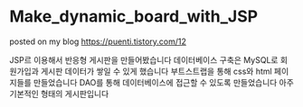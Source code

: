 # Make_dynamic_board_with_JSP
posted on my blog
https://puenti.tistory.com/12

JSP르 이용해서 반응형 게시판을 만들어봤습니다
데이터베이스 구축은 MySQL로 회원가입과 게시판 데이터가 쌓일 수 있게 했습니다
부트스트랩을 통해 css와 html 페이지들를 만들었습니다
DAO를 통해 데이터베이스에 접근할 수 있도록 만들었습니다
아주 기본적인 형태의 게시판입니다
